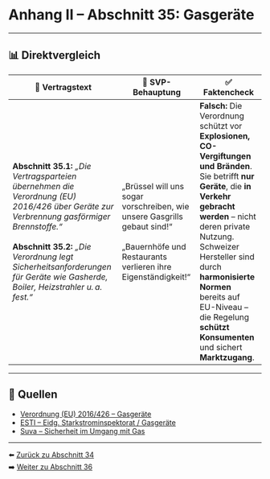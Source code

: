# Anhang II – Abschnitt 35: Gasgeräte

---

## 📊 Direktvergleich

| 📜 **Vertragstext** | 🧨 **SVP-Behauptung** | ✅ **Faktencheck** |
|---------------------|-----------------------|--------------------|
| **Abschnitt 35.1:** _„Die Vertragsparteien übernehmen die Verordnung (EU) 2016/426 über Geräte zur Verbrennung gasförmiger Brennstoffe.“_ <br><br> **Abschnitt 35.2:** _„Die Verordnung legt Sicherheitsanforderungen für Geräte wie Gasherde, Boiler, Heizstrahler u. a. fest.“_ | „Brüssel will uns sogar vorschreiben, wie unsere Gasgrills gebaut sind!“ <br><br> „Bauernhöfe und Restaurants verlieren ihre Eigenständigkeit!“ | **Falsch:** Die Verordnung schützt vor **Explosionen, CO-Vergiftungen und Bränden**. <br> Sie betrifft **nur Geräte**, die **in Verkehr gebracht werden** – nicht deren private Nutzung. <br> Schweizer Hersteller sind durch **harmonisierte Normen** bereits auf EU-Niveau – die Regelung **schützt Konsumenten** und sichert **Marktzugang**. |

---

## 🔗 Quellen

- [Verordnung (EU) 2016/426 – Gasgeräte](https://eur-lex.europa.eu/legal-content/DE/TXT/?uri=CELEX:32016R0426)
- [ESTI – Eidg. Starkstrominspektorat / Gasgeräte](https://www.esti.admin.ch/)
- [Suva – Sicherheit im Umgang mit Gas](https://www.suva.ch/)

---

⬅️ [Zurück zu Abschnitt 34](abschnitt_34.md)  
➡️ [Weiter zu Abschnitt 36](abschnitt_36.md)
